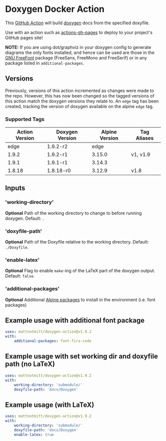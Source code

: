 # Doxygen Docker Action

This [GitHub Action](https://github.com/features/actions) will build [doxygen](http://doxygen.nl/) docs from the specified doxyfile.

Use with an action such as [actions-gh-pages](https://github.com/peaceiris/actions-gh-pages) to deploy to your project's GitHub pages site!

**NOTE:** If you are using dot/graphviz in your doxygen config to generate diagrams the only fonts installed, and hence can be used are those in the [GNU FreeFont](https://www.gnu.org/software/freefont/) package (FreeSans, FreeMono and FreeSerif) or in any package listed in `additional-packages`.

## Versions
Previously, versions of this action incremented as changes were made to the repo. However, this has now been changed so the tagged versions of this action match the doxygen versions they relate to.
An `edge` tag has been created, tracking the version of doxygen available on the alpine `edge` tag.

### Supported Tags
| Action Version | Doxygen Version | Alpine Version | Tag Aliases |
|----------------|-----------------|----------------|-------------|
| edge           | 1.9.2-r2        | edge           |             |
| 1.9.2          | 1.9.2-r1        | 3.15.0         | v1, v1.9    |
| 1.9.1          | 1.9.1-r1        | 3.14.3         |             |
| 1.8.18         | 1.8.18-r0       | 3.12.9         | v1.8        |

## Inputs

### 'working-directory'

**Optional** Path of the working directory to change to before running doxygen. Default: `.`

### 'doxyfile-path'

**Optional** Path of the Doxyfile relative to the working directory. Default: `./Doxyfile`.

### 'enable-latex'

**Optional** Flag to enable `make`-ing of the LaTeX part of the doxygen output. Default: `false`.

### 'additional-packages'

**Optional** Additional [Alpine packages](https://pkgs.alpinelinux.org/packages) to install in the environment (i.e. font packages)

## Example usage with additional font package
```yaml
uses: mattnotmitt/doxygen-action@v1.9.2
with:
    additional-packages: font-fira-code
```

## Example usage with set working dir and doxyfile path (no LaTeX)

```yaml
uses: mattnotmitt/doxygen-action@v1.9.2
with:
    working-directory: 'submodule/'
    doxyfile-path: 'docs/Doxygen'
```

## Example usage (with LaTeX)

```yaml
uses: mattnotmitt/doxygen-action@v1.9.2
with:
    working-directory: 'submodule/'
    doxyfile-path: 'docs/Doxygen'
    enable-latex: true
```
